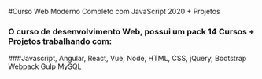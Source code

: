 #Curso Web Moderno Completo com JavaScript 2020 + Projetos
### O curso de desenvolvimento Web, possui um pack 14 Cursos + Projetos trabalhando com:
###Javascript, Angular, React, Vue, Node, HTML, CSS, jQuery, Bootstrap Webpack Gulp MySQL
